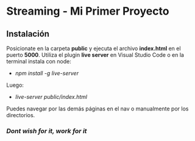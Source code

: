 # Streaming - Mi Primer Proyecto

## Instalación

Posicionate en la carpeta **public** y ejecuta el archivo **index.html** en el puerto **5000**. Utiliza el plugin **live server** en Visual Studio Code o en la terminal instala con node: 

- *npm install -g live-server*

Luego:

- *live-server public/index.html*

Puedes navegar por las demás páginas en el nav o manualmente por los directorios.

### ***Dont wish for it, work for it***
